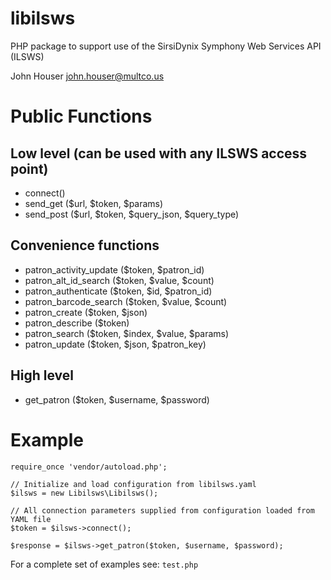# libilsws

PHP package to support use of the SirsiDynix Symphony Web Services API (ILSWS)

John Houser
john.houser@multco.us

# Public Functions

## Low level (can be used with any ILSWS access point)
- connect()
- send_get ($url, $token, $params) 
- send_post ($url, $token, $query_json, $query_type)

## Convenience functions
- patron_activity_update ($token, $patron_id)
- patron_alt_id_search ($token, $value, $count)
- patron_authenticate ($token, $id, $patron_id)
- patron_barcode_search ($token, $value, $count) 
- patron_create ($token, $json) 
- patron_describe ($token) 
- patron_search ($token, $index, $value, $params)
- patron_update ($token, $json, $patron_key) 

## High level
- get_patron ($token, $username, $password)

# Example
```
require_once 'vendor/autoload.php';

// Initialize and load configuration from libilsws.yaml
$ilsws = new Libilsws\Libilsws();

// All connection parameters supplied from configuration loaded from YAML file
$token = $ilsws->connect();

$response = $ilsws->get_patron($token, $username, $password);
```

For a complete set of examples see:
`test.php`
